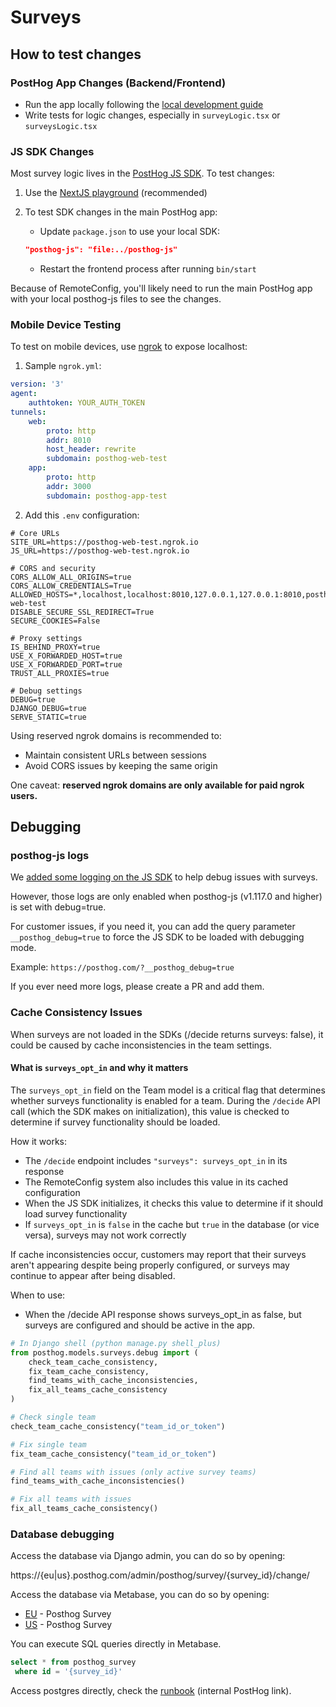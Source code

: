 # Surveys

## How to test changes

### PostHog App Changes (Backend/Frontend)

-   Run the app locally following the [local development guide](https://posthog.com/handbook/engineering/developing-locally)
-   Write tests for logic changes, especially in `surveyLogic.tsx` or `surveysLogic.tsx`

### JS SDK Changes

Most survey logic lives in the [PostHog JS SDK](https://github.com/PostHog/posthog-js/). To test changes:

1. Use the [NextJS playground](https://github.com/PostHog/posthog-js/tree/main/playground/nextjs) (recommended)

2. To test SDK changes in the main PostHog app:
    - Update `package.json` to use your local SDK:
    ```json
    "posthog-js": "file:../posthog-js"
    ```
    - Restart the frontend process after running `bin/start`

Because of RemoteConfig, you'll likely need to run the main PostHog app with your local posthog-js files to see the changes.

### Mobile Device Testing

To test on mobile devices, use [ngrok](https://ngrok.com/) to expose localhost:

1. Sample `ngrok.yml`:

```yaml
version: '3'
agent:
    authtoken: YOUR_AUTH_TOKEN
tunnels:
    web:
        proto: http
        addr: 8010
        host_header: rewrite
        subdomain: posthog-web-test
    app:
        proto: http
        addr: 3000
        subdomain: posthog-app-test
```

2. Add this `.env` configuration:

```env
# Core URLs
SITE_URL=https://posthog-web-test.ngrok.io
JS_URL=https://posthog-web-test.ngrok.io

# CORS and security
CORS_ALLOW_ALL_ORIGINS=true
CORS_ALLOW_CREDENTIALS=True
ALLOWED_HOSTS=*,localhost,localhost:8010,127.0.0.1,127.0.0.1:8010,posthog-web-test
DISABLE_SECURE_SSL_REDIRECT=True
SECURE_COOKIES=False

# Proxy settings
IS_BEHIND_PROXY=true
USE_X_FORWARDED_HOST=true
USE_X_FORWARDED_PORT=true
TRUST_ALL_PROXIES=true

# Debug settings
DEBUG=true
DJANGO_DEBUG=true
SERVE_STATIC=true
```

Using reserved ngrok domains is recommended to:

-   Maintain consistent URLs between sessions
-   Avoid CORS issues by keeping the same origin

One caveat: **reserved ngrok domains are only available for paid ngrok users.**

## Debugging

### posthog-js logs

We [added some logging on the JS SDK](https://github.com/PostHog/posthog-js/pull/1663) to help debug issues with surveys.

However, those logs are only enabled when posthog-js (v1.117.0 and higher) is set with debug=true.

For customer issues, if you need it, you can add the query parameter `__posthog_debug=true` to force the JS SDK to be loaded with debugging mode.

Example: `https://posthog.com/?__posthog_debug=true`

If you ever need more logs, please create a PR and add them.

### Cache Consistency Issues

When surveys are not loaded in the SDKs (/decide returns surveys: false), it could be caused by cache inconsistencies in the team settings.

#### What is `surveys_opt_in` and why it matters

The `surveys_opt_in` field on the Team model is a critical flag that determines whether surveys functionality is enabled for a team. During the `/decide` API call (which the SDK makes on initialization), this value is checked to determine if survey functionality should be loaded.

How it works:

-   The `/decide` endpoint includes `"surveys": surveys_opt_in` in its response
-   The RemoteConfig system also includes this value in its cached configuration
-   When the JS SDK initializes, it checks this value to determine if it should load survey functionality
-   If `surveys_opt_in` is `false` in the cache but `true` in the database (or vice versa), surveys may not work correctly

If cache inconsistencies occur, customers may report that their surveys aren't appearing despite being properly configured, or surveys may continue to appear after being disabled.

When to use:

-   When the /decide API response shows surveys_opt_in as false, but surveys are configured and should be active in the app.

```python
# In Django shell (python manage.py shell_plus)
from posthog.models.surveys.debug import (
    check_team_cache_consistency,
    fix_team_cache_consistency,
    find_teams_with_cache_inconsistencies,
    fix_all_teams_cache_consistency
)

# Check single team
check_team_cache_consistency("team_id_or_token")

# Fix single team
fix_team_cache_consistency("team_id_or_token")

# Find all teams with issues (only active survey teams)
find_teams_with_cache_inconsistencies()

# Fix all teams with issues
fix_all_teams_cache_consistency()
```

### Database debugging

Access the database via Django admin, you can do so by opening:

https://{eu|us}.posthog.com/admin/posthog/survey/{survey_id}/change/

Access the database via Metabase, you can do so by opening:

-   [EU](https://metabase.prod-eu.posthog.dev/browse/databases/34-posthog-postgres-prod-eu) - Posthog Survey
-   [US](https://metabase.prod-us.posthog.dev/browse/databases/34-posthog-postgres-prod-us-aurora) - Posthog Survey

You can execute SQL queries directly in Metabase.

```sql
select * from posthog_survey
 where id = '{survey_id}'
```

Access postgres directly, check the [runbook](http://runbooks/postgres#accessing-postgres) (internal PostHog link).
